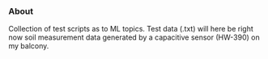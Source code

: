 ### About
Collection of test scripts as to ML topics. Test data (.txt) will here be right now soil measurement data generated by a capacitive sensor (HW-390) on my balcony.

